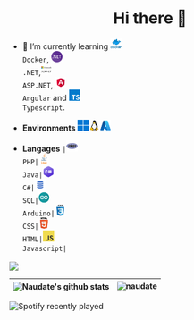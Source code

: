 <link rel="stylesheet" href="https://cdn.jsdelivr.net/gh/devicons/devicon@latest/devicon.min.css">
<h1 align="center">Hi there 👋</h1>

- 🌱 I’m currently learning <code><img height="20" alt="docker" src="https://raw.githubusercontent.com/github/explore/80688e429a7d4ef2fca1e82350fe8e3517d3494d/topics/docker/docker.png"> Docker</code>, <code><img height="20" alt="dotnet" src="https://raw.githubusercontent.com/github/explore/a92591a79a4ce31660058d7ccc66c79266931f61/topics/dotnet/dotnet.png"> .NET</code>,<code><img height="20" alt="dotnet" src="https://raw.githubusercontent.com/github/explore/80688e429a7d4ef2fca1e82350fe8e3517d3494d/topics/aspnet/aspnet.png"> ASP.NET</code>, <code><img height="20" alt="angular" src="https://raw.githubusercontent.com/github/explore/80688e429a7d4ef2fca1e82350fe8e3517d3494d/topics/angular/angular.png"> Angular</code> and <code><img height="20" alt="typescript" src="https://raw.githubusercontent.com/github/explore/80688e429a7d4ef2fca1e82350fe8e3517d3494d/topics/typescript/typescript.png"> Typescript</code>.

- **Environments**
<code><img height="20" alt="windows" src="https://raw.githubusercontent.com/github/explore/80688e429a7d4ef2fca1e82350fe8e3517d3494d/topics/windows/windows.png"></code><code><img height="20" alt="linux" src="https://raw.githubusercontent.com/github/explore/5c058a388828bb5fde0bcafd4bc867b5bb3f26f3/topics/linux/linux.png"></code><code><img height="20" alt="azure" src="https://raw.githubusercontent.com/github/explore/eaef8552d8b082ffafe2bfc8a5023d47da904aac/topics/azure/azure.png"></code>

- **Langages**
<code>|<img height="20" alt="php" src="https://raw.githubusercontent.com/github/explore/80688e429a7d4ef2fca1e82350fe8e3517d3494d/topics/php/php.png"> PHP|</code><code><img height="20" alt="java" src="https://raw.githubusercontent.com/github/explore/80688e429a7d4ef2fca1e82350fe8e3517d3494d/topics/java/java.png"> Java|</code><code><img height="20" alt="c#" src="https://raw.githubusercontent.com/github/explore/80688e429a7d4ef2fca1e82350fe8e3517d3494d/topics/csharp/csharp.png"> C#|</code><code><img height="20" alt="sql" src="https://raw.githubusercontent.com/github/explore/80688e429a7d4ef2fca1e82350fe8e3517d3494d/topics/sql/sql.png"> SQL|</code><code><img height="20" alt="arduino" src="https://raw.githubusercontent.com/github/explore/80688e429a7d4ef2fca1e82350fe8e3517d3494d/topics/arduino/arduino.png"> Arduino|</code><code><img height="20" alt="css" src="https://raw.githubusercontent.com/github/explore/80688e429a7d4ef2fca1e82350fe8e3517d3494d/topics/css/css.png"> CSS|</code><code><img height="20" alt="html" src="https://raw.githubusercontent.com/github/explore/80688e429a7d4ef2fca1e82350fe8e3517d3494d/topics/html/html.png"> HTML|</code><code><img height="20" alt="javascript" src="https://raw.githubusercontent.com/github/explore/80688e429a7d4ef2fca1e82350fe8e3517d3494d/topics/javascript/javascript.png"> Javascript|</code>

<img align="center" src="https://github-profile-summary-cards.vercel.app/api/cards/profile-details?username=naudate&theme=transparent"/>

|  <img align="center" src="https://github-readme-stats.vercel.app/api?username=naudate&show_icons=true&include_all_commits=true&hide_border=true&theme=transparent" alt="Naudate's github stats" /> | <img align="left" src="https://github-readme-stats.vercel.app/api/top-langs/?username=naudate&layout=compact&hide=css&hide_border=true&theme=transparent" alt="naudate" /> |
| ------------- | ------------- |

![Spotify recently played](https://spotify-recently-played-readme.vercel.app/api?user=21tujg7p2dgytlys6uza35l2a)
